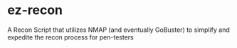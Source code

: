 # ez-recon
A Recon Script that utilizes NMAP (and eventually GoBuster) to simplify and expedite the recon process for pen-testers
